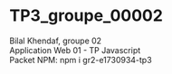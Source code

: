 # TP3_groupe_00002
Bilal Khendaf, groupe 02 <br/>
Application Web 01 - TP Javascript<br/>
Packet NPM: npm i gr2-e1730934-tp3

